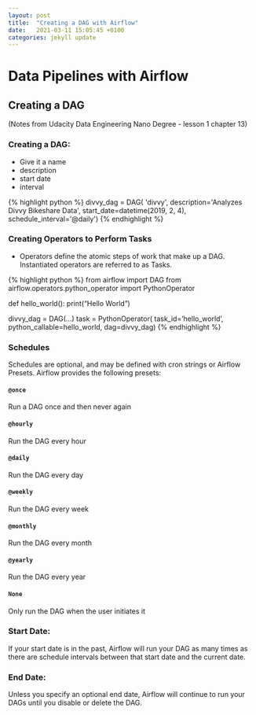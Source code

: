 ```yaml
---
layout: post
title:  "Creating a DAG with Airflow"
date:   2021-03-11 15:05:45 +0100
categories: jekyll update
---
```


# Data Pipelines with Airflow

## Creating a DAG
(Notes from Udacity Data Engineering Nano Degree - lesson 1 chapter 13)

### Creating a DAG: 
- Give it a name
- description 
- start date
- interval

{% highlight python %}
divvy_dag = DAG(
    'divvy',
    description='Analyzes Divvy Bikeshare Data',
    start_date=datetime(2019, 2, 4),
    schedule_interval='@daily')
{% endhighlight %}

### Creating Operators to Perform Tasks
- Operators define the atomic steps of work that make up a DAG. Instantiated operators are referred to as Tasks.

{% highlight python %}
from airflow import DAG
from airflow.operators.python_operator import PythonOperator

def hello_world():
    print(“Hello World”)

divvy_dag = DAG(...)
task = PythonOperator(
    task_id=’hello_world’,
    python_callable=hello_world,
    dag=divvy_dag)
{% endhighlight %}


### Schedules
Schedules are optional, and may be defined with cron strings or Airflow Presets. Airflow provides the following presets:

#### `@once`
Run a DAG once and then never again

#### `@hourly` 
Run the DAG every hour

#### `@daily` 
Run the DAG every day

#### `@weekly` 
Run the DAG every week

#### `@monthly` 
Run the DAG every month

#### `@yearly` 
Run the DAG every year

#### `None` 
Only run the DAG when the user initiates it

### Start Date:
If your start date is in the past, Airflow will run your DAG as many times as there are schedule intervals between that start date and the current date.

### End Date: 
Unless you specify an optional end date, Airflow will continue to run your DAGs until you disable or delete the DAG.